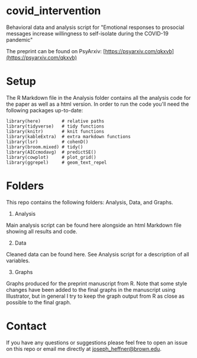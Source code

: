 # covid_intervention
Behavioral data and analysis script for "Emotional responses to prosocial messages increase willingness to self-isolate during the COVID-19 pandemic"

The preprint can be found on PsyArxiv: [https://psyarxiv.com/qkxvb](https://psyarxiv.com/qkxvb)

# Setup
The R Markdown file in the Analysis folder contains all the analysis code for the paper as well as a html version. In order to run the code you'll need the following packages up-to-date: 

```
library(here)        # relative paths
library(tidyverse)   # tidy functions
library(knitr)       # knit functions
library(kableExtra)  # extra markdown functions
library(lsr)         # cohenD()
library(broom.mixed) # tidy() 
library(AICcmodavg)  # predictSE()
library(cowplot)     # plot_grid()
library(ggrepel)     # geom_text_repel
```

# Folders
This repo contains the following folders: Analysis, Data, and Graphs. 

1. Analysis

  Main analysis script can be found here alongside an html Markdown file showing all results and code. 

2. Data 

  Cleaned data can be found here. See Analysis script for a description of all variables. 

3. Graphs

  Graphs produced for the preprint manuscript from R. Note that some style changes have been added to the final graphs in the manuscript using Illustrator, but in general I try to keep the graph output from R as close as possible to the final graph. 

# Contact
If you have any questions or suggestions please feel free to open an issue on this repo or email me directly at joseph_heffner@brown.edu. 
